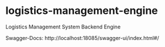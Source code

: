 # logistics-management-engine
Logistics Management System Backend Engine

Swagger-Docs: http://localhost:18085/swagger-ui/index.html#/